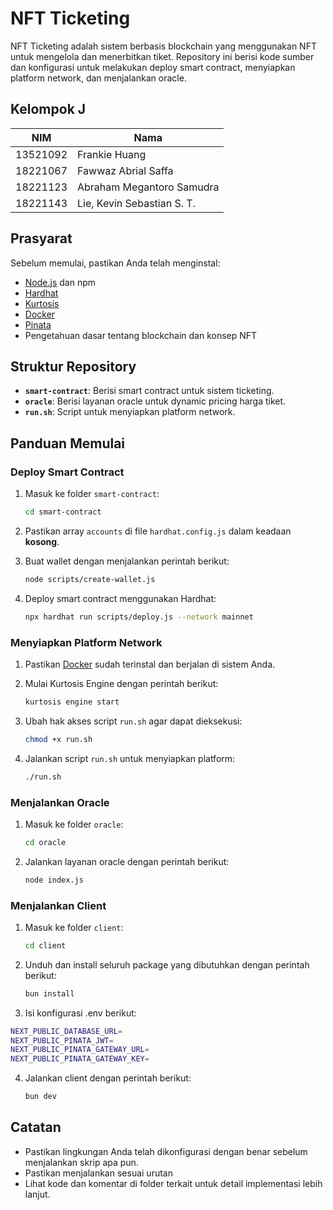 # NFT Ticketing

NFT Ticketing adalah sistem berbasis blockchain yang menggunakan NFT untuk mengelola dan menerbitkan tiket. Repository ini berisi kode sumber dan konfigurasi untuk melakukan deploy smart contract, menyiapkan platform network, dan menjalankan oracle.

## Kelompok J

| **NIM**     | **Nama**                  |
|-------------|---------------------------|
| 13521092    | Frankie Huang            |
| 18221067    | Fawwaz Abrial Saffa            |
| 18221123    | Abraham Megantoro Samudra            |
| 18221143    | Lie, Kevin Sebastian S. T.            |

## Prasyarat

Sebelum memulai, pastikan Anda telah menginstal:

- [Node.js](https://nodejs.org/) dan npm
- [Hardhat](https://hardhat.org/)
- [Kurtosis](https://docs.kurtosistech.com/)
- [Docker](https://www.docker.com/)
- [Pinata](https://pinata.cloud/)
- Pengetahuan dasar tentang blockchain dan konsep NFT

## Struktur Repository

- **`smart-contract`**: Berisi smart contract untuk sistem ticketing.
- **`oracle`**: Berisi layanan oracle untuk dynamic pricing harga tiket.
- **`run.sh`**: Script untuk menyiapkan platform network.

## Panduan Memulai

### Deploy Smart Contract

1. Masuk ke folder `smart-contract`:

   ```bash
   cd smart-contract
   ```

2. Pastikan array `accounts` di file `hardhat.config.js` dalam keadaan **kosong**.

3. Buat wallet dengan menjalankan perintah berikut:

   ```bash
   node scripts/create-wallet.js
   ```

4. Deploy smart contract menggunakan Hardhat:

   ```bash
   npx hardhat run scripts/deploy.js --network mainnet
   ```

### Menyiapkan Platform Network

1. Pastikan [Docker](https://www.docker.com/) sudah terinstal dan berjalan di sistem Anda.

2. Mulai Kurtosis Engine dengan perintah berikut:

   ```bash
   kurtosis engine start
   ```

3. Ubah hak akses script `run.sh` agar dapat dieksekusi:

   ```bash
   chmod +x run.sh
   ```

4. Jalankan script `run.sh` untuk menyiapkan platform:

   ```bash
   ./run.sh
   ```

### Menjalankan Oracle

1. Masuk ke folder `oracle`:

   ```bash
   cd oracle
   ```

2. Jalankan layanan oracle dengan perintah berikut:

   ```bash
   node index.js
   ```

### Menjalankan Client

1. Masuk ke folder `client`:

   ```bash
   cd client
   ```

2. Unduh dan install seluruh package yang dibutuhkan dengan perintah berikut:
   ```bash
   bun install
   ```

3. Isi konfigurasi .env berikut:
  ```bash
  NEXT_PUBLIC_DATABASE_URL=
  NEXT_PUBLIC_PINATA_JWT=
  NEXT_PUBLIC_PINATA_GATEWAY_URL=
  NEXT_PUBLIC_PINATA_GATEWAY_KEY=
  ```

4. Jalankan client dengan perintah berikut:

   ```bash
   bun dev
   ```

## Catatan

- Pastikan lingkungan Anda telah dikonfigurasi dengan benar sebelum menjalankan skrip apa pun.
- Pastikan menjalankan sesuai urutan
- Lihat kode dan komentar di folder terkait untuk detail implementasi lebih lanjut.
